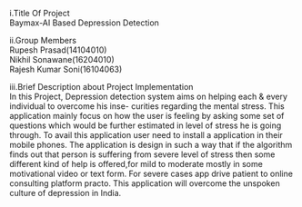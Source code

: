 i.Title Of Project<br/> 
Baymax-AI Based Depression Detection <br/>

ii.Group Members <br/>
Rupesh Prasad(14104010)<br/>
Nikhil Sonawane(16204010)<br/>
Rajesh Kumar Soni(16104063)<br/>

iii.Brief Description about Project Implementation<br/>
In this Project, Depression detection system aims on helping each & every individual to overcome his inse-
curities regarding the mental stress. This application mainly focus on how the user is feeling
by asking some set of questions which would be further estimated in level of stress he is
going through. To avail this application user need to install a application in their mobile
phones. The application is design in such a way that if the algorithm finds out that person
is suffering from severe level of stress then some different kind of help is offered,for mild to
moderate mostly in some motivational video or text form. For severe cases app drive patient
to online consulting platform practo. This application will overcome the unspoken culture
of depression in India.
